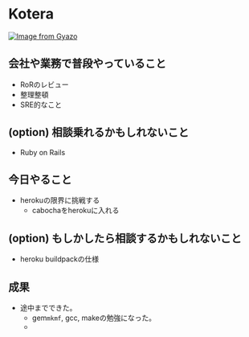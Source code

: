 # Kotera

[![Image from Gyazo](https://i.gyazo.com/thumb/200/e5614e6622220402c57ea315178d6b1b.png)](https://gyazo.com/e5614e6622220402c57ea315178d6b1b)

## 会社や業務で普段やっていること

- RoRのレビュー
- 整理整頓
- SRE的なこと

## (option) 相談乗れるかもしれないこと

- Ruby on Rails

## 今日やること

- herokuの限界に挑戦する
  - cabochaをherokuに入れる

## (option) もしかしたら相談するかもしれないこと
 
- heroku buildpackの仕様

## 成果

- 途中までできた。
  - gem`mkmf`, gcc, makeの勉強になった。
  - 
